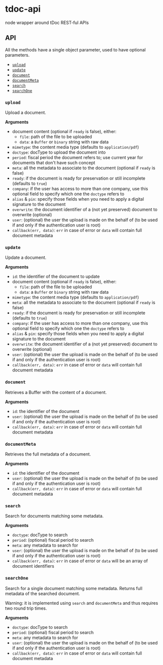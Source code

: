 tdoc-api
========

node wrapper around tDoc REST-ful APIs

API
---

All the methods have a single object parameter, used to have optional parameters.

<!-- START doctoc generated TOC please keep comment here to allow auto update -->

- [`upload`](#upload)
- [`update`](#update)
- [`document`](#document)
- [`documentMeta`](#documentmeta)
- [`search`](#search)
- [`searchOne`](#searchone)

<!-- END doctoc generated TOC please keep comment here to allow auto update -->

### `upload`

Upload a document.

__Arguments__

* document content (optional if `ready` is false), either:
  * `file`: path of the file to be uploaded
  * `data`: a `Buffer` or `binary` string with raw data
* `mimetype`: the content media type (defaults to `application/pdf`)
* `doctype`: docType to upload the document into
* `period`: fiscal period the document refers to; use current year for documents that don't have such concept
* `meta`: all the metadata to associate to the document (optional if `ready` is false)
* `ready`: if the document is ready for preservation or still incomplete (defaults to `true`)
* `company`: if the user has access to more than one company, use this optional field to specify which one the `doctype` refers to
* `alias` & `pin`: specify those fields when you need to apply a digital signature to the document
* `overwrite`: the document identifier of a (not yet preserved) document to overwrite (optional)
* `user`: (optional) the user the upload is made on the behalf of (to be used if and only if the authentication user is root)
* `callback(err, data)`: `err` in case of error or `data` will contain full document metadata

### `update`

Update a document.

__Arguments__

* `id`: the identifier of the document to update
* document content (optional if `ready` is false), either:
  * `file`: path of the file to be uploaded
  * `data`: a `Buffer` or `binary` string with raw data
* `mimetype`: the content media type (defaults to `application/pdf`)
* `meta`: all the metadata to associate to the document (optional if `ready` is false)
* `ready`: if the document is ready for preservation or still incomplete (defaults to `true`)
* `company`: if the user has access to more than one company, use this optional field to specify which one the `doctype` refers to
* `alias` & `pin`: specify those fields when you need to apply a digital signature to the document
* `overwrite`: the document identifier of a (not yet preserved) document to overwrite (optional)
* `user`: (optional) the user the upload is made on the behalf of (to be used if and only if the authentication user is root)
* `callback(err, data)`: `err` in case of error or `data` will contain full document metadata

### `document`

Retrieves a Buffer with the content of a document.

__Arguments__

* `id`: the identifier of the document
* `user`: (optional) the user the upload is made on the behalf of (to be used if and only if the authentication user is root)
* `callback(err, data)`: `err` in case of error or `data` will contain full document metadata

### `documentMeta`

Retrieves the full metadata of a document.

__Arguments__

* `id`: the identifier of the document
* `user`: (optional) the user the upload is made on the behalf of (to be used if and only if the authentication user is root)
* `callback(err, data)`: `err` in case of error or `data` will contain full document metadata

### `search`

Search for documents matching some metadata.

__Arguments__

* `doctype`: docType to search
* `period`: (optional) fiscal period to search
* `meta`: any metadata to search for
* `user`: (optional) the user the upload is made on the behalf of (to be used if and only if the authentication user is root)
* `callback(err, data)`: `err` in case of error or `data` will be an array of document identifiers

### `searchOne`

Search for a single document matching some metadata.
Returns full metadata of the searched document.

Warning: it is implemented using `search` and `documentMeta` and thus requires two round trip times.

__Arguments__

* `doctype`: docType to search
* `period`: (optional) fiscal period to search
* `meta`: any metadata to search for
* `user`: (optional) the user the upload is made on the behalf of (to be used if and only if the authentication user is root)
* `callback(err, data)`: `err` in case of error or `data` will contain full document metadata
